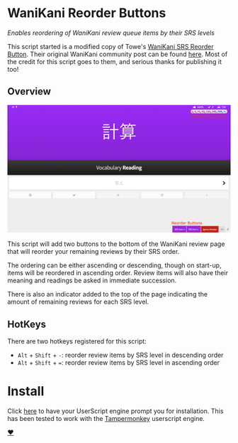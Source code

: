 # WaniKani Reorder Buttons

_Enables reordering of WaniKani review queue items by their SRS levels_


This script started is a modified copy of Towe's
[WaniKani SRS Reorder Button](https://greasyfork.org/en/scripts/29673-wanikani-srs-reorder-button).
Their original WaniKani community post can be found
[here](https://community.wanikani.com/t/wanikani-srs-reorder-button/17880). Most
of the credit for this script goes to them, and serious thanks for publishing it
too!

## Overview

![UI](ui.png)

This script will add two buttons to the bottom of the WaniKani review page that
will reorder your remaining reviews by their SRS order.

The ordering can be either ascending or descending, though on start-up, items
will be reordered in ascending order. Review items will also have their meaning
and readings be asked in immediate succession.

There is also an indicator added to the top of the page indicating the amount of
remaining reviews for each SRS level.

## HotKeys

There are two hotkeys registered for this script:

- `Alt` + `Shift` + `-`: reorder review items by SRS level in descending order
- `Alt` + `Shift` + `=`: reorder review items by SRS level in ascending order

# Install

Click
[here](https://github.com/loksonarius/wanikani-userscripts/raw/master/wanikani-reorder-buttons/script.user.js)
to have your UserScript engine prompt you for installation. This has been tested
to work with the [Tampermonkey](https://tampermonkey.net) userscript engine.

[:heart:](https://github.com/loksonarius/wanikani-userscripts)
